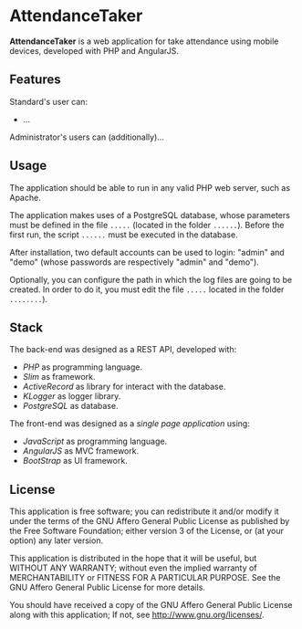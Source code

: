 AttendanceTaker
===============

**AttendanceTaker** is a web application for take attendance using mobile devices, developed with PHP and AngularJS.

Features
--------

Standard's user can:

 * ...
     
Administrator's users can (additionally)...

Usage
-----

The application should be able to run in any valid PHP web server, such as Apache.

The application makes uses of a PostgreSQL database, whose parameters must be defined in the file `.....` (located in the folder `......`). Before the first run, the script `......` must be executed in the database.

After installation, two default accounts can be used to login: "admin" and "demo" (whose passwords are respectively "admin" and "demo").

Optionally, you can configure the path in which the log files are going to be created. In order to do it, you must edit the file `.....` located in the folder `........`).

Stack
-----

The back-end was designed as a REST API, developed with:

 * _PHP_ as programming language.
 * _Slim_ as framework.
 * _ActiveRecord_ as library for interact with the database.
 * _KLogger_ as logger library.
 * _PostgreSQL_ as database.

The front-end was designed as a _single page application_ using:

 * _JavaScript_ as programming language.
 * _AngularJS_ as MVC framework.
 * _BootStrap_ as UI framework.

License
-------

This application is free software; you can redistribute it and/or
modify it under the terms of the GNU Affero General Public
License as published by the Free Software Foundation; either
version 3 of the License, or (at your option) any later version.

This application is distributed in the hope that it will be useful,
but WITHOUT ANY WARRANTY; without even the implied warranty of
MERCHANTABILITY or FITNESS FOR A PARTICULAR PURPOSE.  See the GNU
Affero General Public License for more details.

You should have received a copy of the GNU Affero General Public
License along with this application; If not, see <http://www.gnu.org/licenses/>.